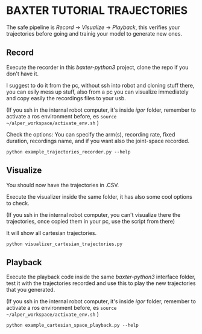 # BAXTER TUTORIAL TRAJECTORIES 

The safe pipeline is *Record* -> *Visualize* -> *Playback*, this verifies your trajectories before going and trainig your model to generate new ones. 

## Record
Execute the recorder in this _baxter-python3_ project, clone the repo if you don't have it. 

I suggest to do it from the pc, without ssh into robot and cloning stuff there, you can esily mess up stuff, also from a pc you can visualize immediately and copy easily the recordings files to your usb.

(If you ssh in the internal robot computer, it's inside _igor_ folder, remember to activate a ros environment before, es ```source ~/alper_workspace/activate_env.sh``` ) 

Check the options:
You can specify the arm(s), recording rate, fixed duration, recordings name, and if you want also the joint-space recorded.
```
python example_trajectories_recorder.py --help
```

## Visualize
You should now have the trajectories in .CSV. 

Execute the visualizer inside the same folder, it has also some cool options to check. 

(If you ssh in the internal robot computer, you can't visualize there the trajectories, once copied them in your pc, use the script from there)

It will show all cartesian trajectories.

```
python visualizer_cartesian_trajectories.py
```

## Playback
Execute the playback code inside the same _baxter-python3_ interface folder, test it with the trajectories recorded and use this to play the new trajectories that you generated. 

(If you ssh in the internal robot computer, it's inside _igor_ folder, remember to activate a ros environment before, es ```source ~/alper_workspace/activate_env.sh``` ) 

```
python example_cartesian_space_playback.py --help
```
